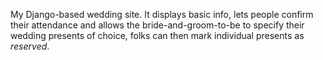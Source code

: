 My Django-based wedding site. It displays basic info, lets people confirm their attendance and allows the bride-and-groom-to-be to specify their wedding presents of choice, folks can then mark individual presents as *reserved*.
